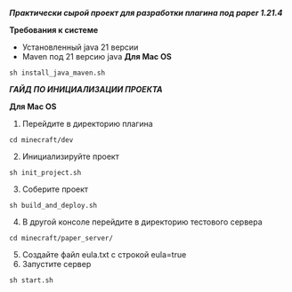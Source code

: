 ***Практически сырой проект для разработки плагина под paper 1.21.4***


**Требования к системе**
- Установленный java 21 версии
- Maven под 21 версию java
**Для Mac OS**
```path
sh install_java_maven.sh
```


***ГАЙД ПО ИНИЦИАЛИЗАЦИИ ПРОЕКТА***

**Для Mac OS**
1. Перейдите в директорию плагина
```path
cd minecraft/dev
```
2. Инициализируйте проект
```path
sh init_project.sh
```
3. Соберите проект
```path
sh build_and_deploy.sh
```
4. В другой консоле перейдите в директорию тестового сервера
```path
cd minecraft/paper_server/
```
5. Создайте файл eula.txt с строкой eula=true
6. Запустите сервер
```path
sh start.sh
```